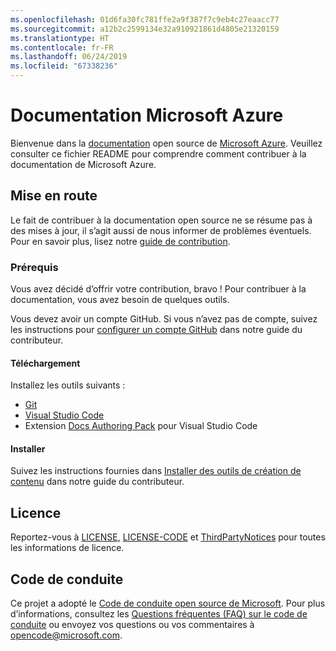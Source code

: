 ```yaml
---
ms.openlocfilehash: 01d6fa30fc781ffe2a9f387f7c9eb4c27eaacc77
ms.sourcegitcommit: a12b2c2599134e32a910921861d4805e21320159
ms.translationtype: HT
ms.contentlocale: fr-FR
ms.lasthandoff: 06/24/2019
ms.locfileid: "67338236"
---
```

# <a name="microsoft-azure-documentation"></a>Documentation Microsoft Azure

Bienvenue dans la [documentation](https://docs.microsoft.com/azure) open source de [Microsoft Azure](https://azure.microsoft.com). Veuillez consulter ce fichier README pour comprendre comment contribuer à la documentation de Microsoft Azure.

## <a name="getting-started"></a>Mise en route

Le fait de contribuer à la documentation open source ne se résume pas à des mises à jour, il s’agit aussi de nous informer de problèmes éventuels. Pour en savoir plus, lisez notre [guide de contribution](CONTRIBUTING.md).

### <a name="prerequisites"></a>Prérequis

Vous avez décidé d’offrir votre contribution, bravo ! Pour contribuer à la documentation, vous avez besoin de quelques outils.

Vous devez avoir un compte GitHub. Si vous n’avez pas de compte, suivez les instructions pour [configurer un compte GitHub](https://docs.microsoft.com/contribute/get-started-setup-github) dans notre guide du contributeur.

#### <a name="download"></a>Téléchargement

Installez les outils suivants :

* [Git](https://git-scm.com/download)
* [Visual Studio Code](https://code.visualstudio.com/Download)
* Extension [Docs Authoring Pack](https://marketplace.visualstudio.com/items?itemName=docsmsft.docs-authoring-pack) pour Visual Studio Code

#### <a name="install"></a>Installer

Suivez les instructions fournies dans [Installer des outils de création de contenu](https://docs.microsoft.com/contribute/get-started-setup-tools) dans notre guide du contributeur.

## <a name="license"></a>Licence

Reportez-vous à [LICENSE](LICENSE), [LICENSE-CODE](LICENSE-CODE) et [ThirdPartyNotices](ThirdPartyNotices.md) pour toutes les informations de licence.

## <a name="code-of-conduct"></a>Code de conduite

Ce projet a adopté le [Code de conduite open source de Microsoft](https://opensource.microsoft.com/codeofconduct/).
Pour plus d’informations, consultez les [Questions fréquentes (FAQ) sur le code de conduite](https://opensource.microsoft.com/codeofconduct/faq/) ou envoyez vos questions ou vos commentaires à [opencode@microsoft.com](mailto:opencode@microsoft.com).
